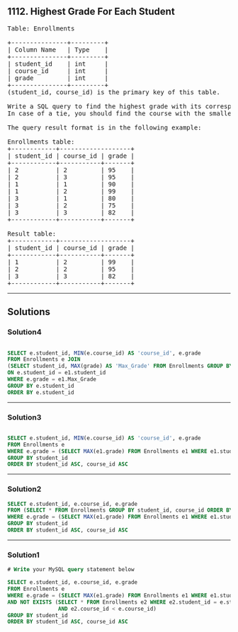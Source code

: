 ## 1112. Highest Grade For Each Student

<pre>
Table: Enrollments

+---------------+---------+
| Column Name   | Type    |
+---------------+---------+
| student_id    | int     |
| course_id     | int     |
| grade         | int     |
+---------------+---------+
(student_id, course_id) is the primary key of this table.

Write a SQL query to find the highest grade with its corresponding course for each student. 
In case of a tie, you should find the course with the smallest course_id. The output must be sorted by increasing student_id.

The query result format is in the following example:

Enrollments table:
+------------+-------------------+
| student_id | course_id | grade |
+------------+-----------+-------+
| 2          | 2         | 95    |
| 2          | 3         | 95    |
| 1          | 1         | 90    |
| 1          | 2         | 99    |
| 3          | 1         | 80    |
| 3          | 2         | 75    |
| 3          | 3         | 82    |
+------------+-----------+-------+

Result table:
+------------+-------------------+
| student_id | course_id | grade |
+------------+-----------+-------+
| 1          | 2         | 99    |
| 2          | 2         | 95    |
| 3          | 3         | 82    |
+------------+-----------+-------+
</pre>

--------------------------------------------------------------------

## Solutions
### Solution4
```sql

SELECT e.student_id, MIN(e.course_id) AS 'course_id', e.grade
FROM Enrollments e JOIN
(SELECT student_id, MAX(grade) AS 'Max_Grade' FROM Enrollments GROUP BY student_id) e1
ON e.student_id = e1.student_id
WHERE e.grade = e1.Max_Grade
GROUP BY e.student_id
ORDER BY e.student_id
```
-----------------------------------------------------------------
### Solution3
```sql

SELECT e.student_id, MIN(e.course_id) AS 'course_id', e.grade
FROM Enrollments e
WHERE e.grade = (SELECT MAX(e1.grade) FROM Enrollments e1 WHERE e1.student_id = e.student_id)
GROUP BY student_id
ORDER BY student_id ASC, course_id ASC
```
--------------------------------------------------------------------
### Solution2
```sql
SELECT e.student_id, e.course_id, e.grade
FROM (SELECT * FROM Enrollments GROUP BY student_id, course_id ORDER BY student_id, course_id) e
WHERE e.grade = (SELECT MAX(e1.grade) FROM Enrollments e1 WHERE e1.student_id = e.student_id)
GROUP BY student_id
ORDER BY student_id ASC, course_id ASC
```
--------------------------------------------------------------------
### Solution1
```sql
# Write your MySQL query statement below

SELECT e.student_id, e.course_id, e.grade
FROM Enrollments e
WHERE e.grade = (SELECT MAX(e1.grade) FROM Enrollments e1 WHERE e1.student_id = e.student_id)
AND NOT EXISTS (SELECT * FROM Enrollments e2 WHERE e2.student_id = e.student_id AND e2.grade = e.grade
                AND e2.course_id < e.course_id)
GROUP BY student_id
ORDER BY student_id ASC, course_id ASC

```








